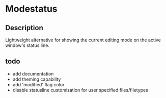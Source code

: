 Modestatus
==========

Description
-----------
Lightweight alternative for showing the current editing mode on the active
window's status line.

todo
----
- add documentation
- add theming capability
- add 'modified' flag color
- disable statusline customization for user specified files/filetypes

